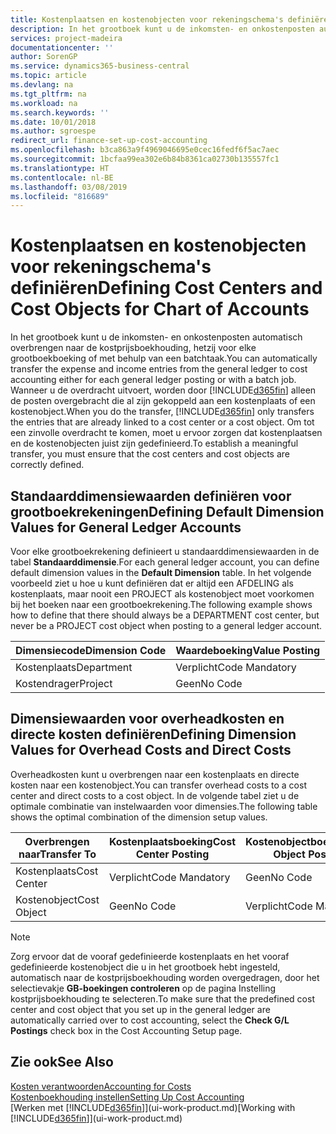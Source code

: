 ```yaml
---
title: Kostenplaatsen en kostenobjecten voor rekeningschema's definiëren | Microsoft Docs
description: In het grootboek kunt u de inkomsten- en onkostenposten automatisch overbrengen naar de kostprijsboekhouding, hetzij voor elke grootboekboeking of met behulp van een batchtaak. Wanneer u de overdracht uitvoert, worden alleen de posten overgebracht die al zijn gekoppeld aan een kostenplaats of een kostenobject. Om tot een zinvolle overdracht te komen, moet u ervoor zorgen dat kostenplaatsen en de kostenobjecten juist zijn gedefinieerd.
services: project-madeira
documentationcenter: ''
author: SorenGP
ms.service: dynamics365-business-central
ms.topic: article
ms.devlang: na
ms.tgt_pltfrm: na
ms.workload: na
ms.search.keywords: ''
ms.date: 10/01/2018
ms.author: sgroespe
redirect_url: finance-set-up-cost-accounting
ms.openlocfilehash: b3ca863a9f4969046695e0cec16fedf6f5ac7aec
ms.sourcegitcommit: 1bcfaa99ea302e6b84b8361ca02730b135557fc1
ms.translationtype: HT
ms.contentlocale: nl-BE
ms.lasthandoff: 03/08/2019
ms.locfileid: "816689"
---
```

# <a name="defining-cost-centers-and-cost-objects-for-chart-of-accounts"></a><span data-ttu-id="e0adc-105">Kostenplaatsen en kostenobjecten voor rekeningschema's definiëren</span><span class="sxs-lookup"><span data-stu-id="e0adc-105">Defining Cost Centers and Cost Objects for Chart of Accounts</span></span>
<span data-ttu-id="e0adc-106">In het grootboek kunt u de inkomsten- en onkostenposten automatisch overbrengen naar de kostprijsboekhouding, hetzij voor elke grootboekboeking of met behulp van een batchtaak.</span><span class="sxs-lookup"><span data-stu-id="e0adc-106">You can automatically transfer the expense and income entries from the general ledger to cost accounting either for each general ledger posting or with a batch job.</span></span> <span data-ttu-id="e0adc-107">Wanneer u de overdracht uitvoert, worden door [!INCLUDE[d365fin](includes/d365fin_md.md)] alleen de posten overgebracht die al zijn gekoppeld aan een kostenplaats of een kostenobject.</span><span class="sxs-lookup"><span data-stu-id="e0adc-107">When you do the transfer, [!INCLUDE[d365fin](includes/d365fin_md.md)] only transfers the entries that are already linked to a cost center or a cost object.</span></span> <span data-ttu-id="e0adc-108">Om tot een zinvolle overdracht te komen, moet u ervoor zorgen dat kostenplaatsen en de kostenobjecten juist zijn gedefinieerd.</span><span class="sxs-lookup"><span data-stu-id="e0adc-108">To establish a meaningful transfer, you must ensure that the cost centers and cost objects are correctly defined.</span></span>  

## <a name="defining-default-dimension-values-for-general-ledger-accounts"></a><span data-ttu-id="e0adc-109">Standaarddimensiewaarden definiëren voor grootboekrekeningen</span><span class="sxs-lookup"><span data-stu-id="e0adc-109">Defining Default Dimension Values for General Ledger Accounts</span></span>  
<span data-ttu-id="e0adc-110">Voor elke grootboekrekening definieert u standaarddimensiewaarden in de tabel **Standaarddimensie**.</span><span class="sxs-lookup"><span data-stu-id="e0adc-110">For each general ledger account, you can define default dimension values in the **Default Dimension** table.</span></span> <span data-ttu-id="e0adc-111">In het volgende voorbeeld ziet u hoe u kunt definiëren dat er altijd een AFDELING als kostenplaats, maar nooit een PROJECT als kostenobject moet voorkomen bij het boeken naar een grootboekrekening.</span><span class="sxs-lookup"><span data-stu-id="e0adc-111">The following example shows how to define that there should always be a DEPARTMENT cost center, but never be a PROJECT cost object when posting to a general ledger account.</span></span>  

|<span data-ttu-id="e0adc-112">**Dimensiecode**</span><span class="sxs-lookup"><span data-stu-id="e0adc-112">**Dimension Code**</span></span>|<span data-ttu-id="e0adc-113">**Waardeboeking**</span><span class="sxs-lookup"><span data-stu-id="e0adc-113">**Value Posting**</span></span>|  
|------------------------------------------|-----------------------------------------|  
|<span data-ttu-id="e0adc-114">Kostenplaats</span><span class="sxs-lookup"><span data-stu-id="e0adc-114">Department</span></span>|<span data-ttu-id="e0adc-115">Verplicht</span><span class="sxs-lookup"><span data-stu-id="e0adc-115">Code Mandatory</span></span>|  
|<span data-ttu-id="e0adc-116">Kostendrager</span><span class="sxs-lookup"><span data-stu-id="e0adc-116">Project</span></span>|<span data-ttu-id="e0adc-117">Geen</span><span class="sxs-lookup"><span data-stu-id="e0adc-117">No Code</span></span>|  

## <a name="defining-dimension-values-for-overhead-costs-and-direct-costs"></a><span data-ttu-id="e0adc-118">Dimensiewaarden voor overheadkosten en directe kosten definiëren</span><span class="sxs-lookup"><span data-stu-id="e0adc-118">Defining Dimension Values for Overhead Costs and Direct Costs</span></span>  
 <span data-ttu-id="e0adc-119">Overheadkosten kunt u overbrengen naar een kostenplaats en directe kosten naar een kostenobject.</span><span class="sxs-lookup"><span data-stu-id="e0adc-119">You can transfer overhead costs to a cost center and direct costs to a cost object.</span></span> <span data-ttu-id="e0adc-120">In de volgende tabel ziet u de optimale combinatie van instelwaarden voor dimensies.</span><span class="sxs-lookup"><span data-stu-id="e0adc-120">The following table shows the optimal combination of the dimension setup values.</span></span>  

|<span data-ttu-id="e0adc-121">Overbrengen naar</span><span class="sxs-lookup"><span data-stu-id="e0adc-121">Transfer To</span></span>|<span data-ttu-id="e0adc-122">Kostenplaatsboeking</span><span class="sxs-lookup"><span data-stu-id="e0adc-122">Cost Center Posting</span></span>|<span data-ttu-id="e0adc-123">Kostenobjectboeking</span><span class="sxs-lookup"><span data-stu-id="e0adc-123">Cost Object Posting</span></span>|  
|-----------------|-------------------------|-------------------------|  
|<span data-ttu-id="e0adc-124">Kostenplaats</span><span class="sxs-lookup"><span data-stu-id="e0adc-124">Cost Center</span></span>|<span data-ttu-id="e0adc-125">Verplicht</span><span class="sxs-lookup"><span data-stu-id="e0adc-125">Code Mandatory</span></span>|<span data-ttu-id="e0adc-126">Geen</span><span class="sxs-lookup"><span data-stu-id="e0adc-126">No Code</span></span>|  
|<span data-ttu-id="e0adc-127">Kostenobject</span><span class="sxs-lookup"><span data-stu-id="e0adc-127">Cost Object</span></span>|<span data-ttu-id="e0adc-128">Geen</span><span class="sxs-lookup"><span data-stu-id="e0adc-128">No Code</span></span>|<span data-ttu-id="e0adc-129">Verplicht</span><span class="sxs-lookup"><span data-stu-id="e0adc-129">Code Mandatory</span></span>|  

> [!NOTE]  
>  <span data-ttu-id="e0adc-130">Zorg ervoor dat de vooraf gedefinieerde kostenplaats en het vooraf gedefinieerde kostenobject die u in het grootboek hebt ingesteld, automatisch naar de kostprijsboekhouding worden overgedragen, door het selectievakje **GB-boekingen controleren** op de pagina Instelling kostprijsboekhouding te selecteren.</span><span class="sxs-lookup"><span data-stu-id="e0adc-130">To make sure that the predefined cost center and cost object that you set up in the general ledger are automatically carried over to cost accounting, select the **Check G/L Postings** check box in the Cost Accounting Setup page.</span></span>  

## <a name="see-also"></a><span data-ttu-id="e0adc-131">Zie ook</span><span class="sxs-lookup"><span data-stu-id="e0adc-131">See Also</span></span>  
[<span data-ttu-id="e0adc-132">Kosten verantwoorden</span><span class="sxs-lookup"><span data-stu-id="e0adc-132">Accounting for Costs</span></span>](finance-manage-cost-accounting.md)  
[<span data-ttu-id="e0adc-133">Kostenboekhouding instellen</span><span class="sxs-lookup"><span data-stu-id="e0adc-133">Setting Up Cost Accounting</span></span>](finance-set-up-cost-accounting.md)  
<span data-ttu-id="e0adc-134">[Werken met [!INCLUDE[d365fin](includes/d365fin_md.md)]](ui-work-product.md)</span><span class="sxs-lookup"><span data-stu-id="e0adc-134">[Working with [!INCLUDE[d365fin](includes/d365fin_md.md)]](ui-work-product.md)</span></span>
